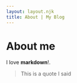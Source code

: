 ```yaml
---
layout: layout.njk
title: About | My Blog
---
```


# About me

I love **markdown**!.

> This is a quote I said
